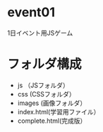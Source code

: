 # event01
1日イベント用JSゲーム

# フォルダ構成
* js （JSフォルダ）
* css (CSSフォルダ）
* images (画像フォルダ）
* index.html(学習用ファイル）
* complete.html(完成版）

